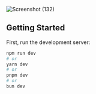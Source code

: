 
![Screenshot (132)](https://github.com/user-attachments/assets/e87e77e0-cfa9-490b-afbc-202ac8c3415f)

## Getting Started

First, run the development server:

```bash
npm run dev
# or
yarn dev
# or
pnpm dev
# or
bun dev
```



